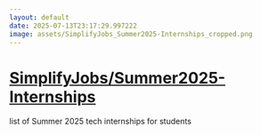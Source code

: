 ```yaml
---
layout: default
date: 2025-07-13T23:17:29.997222
image: assets/SimplifyJobs_Summer2025-Internships_cropped.png
---
```


# [SimplifyJobs/Summer2025-Internships](https://github.com/SimplifyJobs/Summer2025-Internships)

list of Summer 2025 tech internships for students
